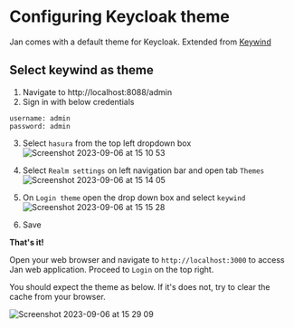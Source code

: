 # Configuring Keycloak theme
Jan comes with a default theme for Keycloak. Extended from [Keywind](https://github.com/lukin/keywind)

## Select keywind as theme
1. Navigate to http://localhost:8088/admin
2. Sign in with below credentials
```
username: admin
password: admin
```
3. Select `hasura` from the top left dropdown box
![Screenshot 2023-09-06 at 15 10 53](https://github.com/janhq/jan/assets/10397206/5e3cf99b-7cd6-43ff-a003-e66aedd8c850)

4. Select `Realm settings` on left navigation bar and open tab `Themes` 
![Screenshot 2023-09-06 at 15 14 05](https://github.com/janhq/jan/assets/10397206/3256b5c4-e3e7-48ef-9c5e-f720b5beeaa8)

5. On `Login theme` open the drop down box and select `keywind` 
![Screenshot 2023-09-06 at 15 15 28](https://github.com/janhq/jan/assets/10397206/c52ba743-d978-4963-9311-cf84b4bb5389)

6. Save

**That's it!**

Open your web browser and navigate to `http://localhost:3000` to access Jan web application. Proceed to `Login` on the top right.

You should expect the theme as below. If it's does not, try to clear the cache from your browser.

![Screenshot 2023-09-06 at 15 29 09](https://github.com/janhq/jan/assets/10397206/a80a32e7-633f-4109-90fa-ec223c9d3b17)
